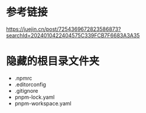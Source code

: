 # 参考链接

https://juejin.cn/post/7254369672823586873?searchId=2024010422404575C339FCB7F6683A3A35


# 隐藏的根目录文件夹
- .npmrc
- .editorconfig
- .gitignore
- pnpm-lock.yaml
- pnpm-workspace.yaml
